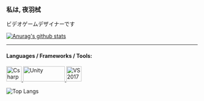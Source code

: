 ### 私は, 夜羽栻
ビデオゲームデザイナーです

[![Anurag's github stats](https://github-readme-stats.vercel.app/api?username=Exterior404&show_icons=true&theme=omni)](https://www.plurk.com/Exterior404)

<hr>

#### Languages / Frameworks / Tools:
<a href="https://docs.microsoft.com/zh-tw/dotnet/csharp/" target="_blank"> 
<img src="https://upload.wikimedia.org/wikipedia/commons/4/4f/Csharp_Logo.png" alt="Csharp" width="40" height="40"/> 
</a>
<a href="https://unity.com" target="_blank"> 
<img src="https://upload.wikimedia.org/wikipedia/commons/1/19/Unity_Technologies_logo.svg" alt="Unity" width="110" height="40"/> 
</a>
<a href="https://visualstudio.microsoft.com/zh-hant/" target="_blank"> 
<img src="https://upload.wikimedia.org/wikipedia/commons/c/cd/Visual_Studio_2017_Logo.svg" alt="VS2017" width="40" height="40"/> 
</a>

![Top Langs](https://github-readme-stats.vercel.app/api/top-langs/?username=Exterior404&layout=compact)
